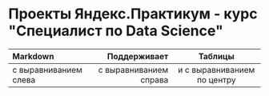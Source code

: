 # Проекты Яндекс.Практикум - курс "Специалист по Data Science"
| Markdown | Поддерживает | Таблицы |
| :--------------------------- | ----------------------------: |:----------------------------------:|
| с выравниванием слева | с выравниванием справа | и с выравниванием по центру |
